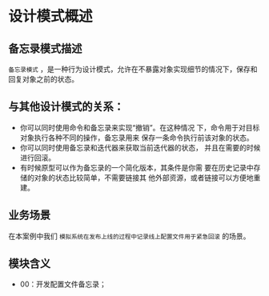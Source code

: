 # 设计模式概述

## 备忘录模式描述

`备忘录模式` ，是一种行为设计模式，允许在不暴露对象实现细节的情况下，保存和回复对象之前的状态。

## 与其他设计模式的关系：

- 你可以同时使用命令和备忘录来实现“撤销”。在这种情况 下，命令用于对目标对象执行各种不同的操作，备忘录用来 保存一条命令执行前该对象的状态。 
- 你可以同时使用备忘录和迭代器来获取当前迭代器的状态， 并且在需要的时候进行回滚。 
- 有时候原型可以作为备忘录的一个简化版本，其条件是你需 要在历史记录中存储的对象的状态比较简单，不需要链接其 他外部资源，或者链接可以方便地重建。

## 业务场景

在本案例中我们 `模拟系统在发布上线的过程中记录线上配置⽂件⽤于紧急回滚` 的场景。

## 模块含义

* 00：开发配置⽂件备忘录；